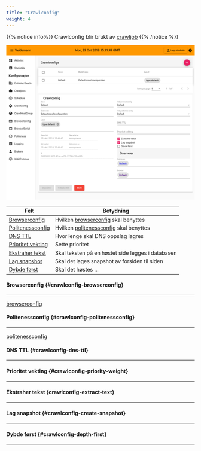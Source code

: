 ```yaml
---
title: "Crawlconfig"
weight: 4
---
```


{{% notice info%}}
Crawlconfig blir brukt av [crawljob](../crawljob)
{{% /notice %}}  

![crawlconfig overview](static/images/veidemann_dashboard_crawlconfig_overview.png)

Felt                                             | Betydning
-------------------------------------------------|------------------------------------------
[Browserconfig](#crawlconfig-browserconfig)      | Hvilken [browserconfig](../browserconfig) skal benyttes
[Politenessconfig](#crawlconfig-politenessconfig)| Hvilken [politenessconfig](../politenessconfig) skal benyttes
[DNS TTL](#crawlconfig-dns-ttl)                  | Hvor lenge skal DNS oppslag lagres
[Prioritet vekting](#crawlconfig-priority-weight)| Sette prioritet 
[Ekstraher tekst](crawlconfig-extract-text)      | Skal teksten på en høstet side legges i databasen
[Lag snapshot](#crawlconfig-create-snapshot)     | Skal det lages snapshot av forsiden til siden 
[Dybde først](#crawlconfig-depth-first)          | Skal det høstes ...



#### Browserconfig {#crawlconfig-browserconfig}
-----------------------------------------------  

[browserconfig](../browserconfig)

#### Politenessconfig {#crawlconfig-politenessconfig}
-----------------------------------------------------
  
[politenessconfig](../politenessconfig)

#### DNS TTL {#crawlconfig-dns-ttl}
------------------------------------

#### Prioritet vekting {#crawlconfig-priority-weight}
-----------------------------------------------------

#### Ekstraher tekst {crawlconfig-extract-text}
-----------------------------------------------

#### Lag snapshot {#crawlconfig-create-snapshot}
------------------------------------------------

#### Dybde først {#crawlconfig-depth-first}
-------------------------------------------